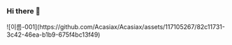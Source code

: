 ### Hi there 👋

<!--
**Acasiax/Acasiax** is a ✨ _special_ ✨ repository because its `README.md` (this file) appears on your GitHub profile.

Here are some ideas to get you started:

- 🔭 I’m currently working on ...
- 🌱 I’m currently learning ...
- 👯 I’m looking to collaborate on ...
- 🤔 I’m looking for help with ...
- 💬 Ask me about ...![이름-001](https://github.com/Acasiax/Acasiax/assets/117105267/81c370ff-1851-4cda-bd4a-d8caf133fb9a)

- 📫 How to reach me: ...
- 😄 Pronouns: ...
- ⚡ Fun fact: ...
-->![이름-001](https://github.com/Acasiax/Acasiax/assets/117105267/82c11731-3c42-46ea-b1b9-675f4bc13f49)

